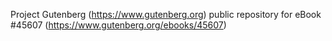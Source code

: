 Project Gutenberg (https://www.gutenberg.org) public repository for eBook #45607 (https://www.gutenberg.org/ebooks/45607)
